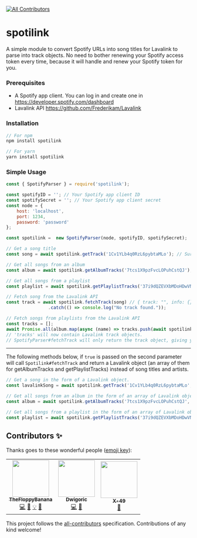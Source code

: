 <!-- ALL-CONTRIBUTORS-BADGE:START - Do not remove or modify this section -->
[![All Contributors](https://img.shields.io/badge/all_contributors-3-orange.svg?style=flat-square)](#contributors-)
<!-- ALL-CONTRIBUTORS-BADGE:END -->

# spotilink

A simple module to convert Spotify URLs into song titles for Lavalink to parse into track objects. No need to bother renewing your Spotify access token every time, because it will handle and renew your Spotify token for you.

### Prerequisites
- A Spotify app client. You can log in and create one in https://developer.spotify.com/dashboard
- Lavalink API https://github.com/Frederikam/Lavalink

### Installation
```javascript
// For npm
npm install spotilink

// For yarn
yarn install spotilink
```

### Simple Usage
```javascript
const { SpotifyParser } = require('spotilink');

const spotifyID = ''; // Your Spotify app client ID
const spotifySecret = ''; // Your Spotify app client secret
const node = {
	host: 'localhost',
	port: 1234,
	password: 'password'
};

const spotilink =  new SpotifyParser(node, spotifyID, spotifySecret);

// Get a song title
const song = await spotilink.getTrack('1Cv1YLb4q0RzL6pybtaMLo'); // Surfaces - Sunday Best

// Get all songs from an album
const album = await spotilink.getAlbumTracks('7tcs1X9pzFvcLOPuhCstQJ'); // [ 'Kygo, Valerie Broussard - The Truth', 'OneRepublic, Kygo - Lose Somebody', ... ]

// Get all songs from a playlist
const playlist = await spotilink.getPlaylistTracks('37i9dQZEVXbMDoHDwVN2tF') // [ 'Da Baby, Roddy Rich - ROCKSTAR', 'The Weeknd - Blinding Lights', ... ]

// Fetch song from the Lavalink API
const track = await spotilink.fetchTrack(song) // { track: "", info: {} }
				.catch(() => console.log("No track found."));

// Fetch songs from playlists from the Lavalink API
const tracks = [];
await Promise.all(album.map(async (name) => tracks.push(await spotilink.fetchTrack(name))));
// 'tracks' will now contain Lavalink track objects.
// SpotifyParser#fetchTrack will only return the track object, giving you complete freedom and control on how you handle the Lavalink tracks. :)
```
---

The following methods below, if `true` is passed on the second parameter will call `Spotilink#fetchTrack` and return a Lavalink object (an array of them for getAlbumTracks and getPlaylistTracks) instead of song titles and artists.
```javascript
// Get a song in the form of a Lavalink object.
const lavalinkSong = await spotilink.getTrack('1Cv1YLb4q0RzL6pybtaMLo', true);

// Get all songs from an album in the form of an array of Lavalink objects.
const album = await spotilink.getAlbumTracks('7tcs1X9pzFvcLOPuhCstQJ', true);

// Get all songs from a playlist in the form of an array of Lavalink objects.
const playlist = await spotilink.getPlaylistTracks('37i9dQZEVXbMDoHDwVN2tF', true);


```

## Contributors ✨

Thanks goes to these wonderful people ([emoji key](https://allcontributors.org/docs/en/emoji-key)):

<!-- ALL-CONTRIBUTORS-LIST:START - Do not remove or modify this section -->
<!-- prettier-ignore-start -->
<!-- markdownlint-disable -->
<table>
  <tr>
    <td align="center"><a href="https://github.com/TheFloppyBanana"><img src="https://avatars1.githubusercontent.com/u/35372554?v=4?s=100" width="100px;" alt=""/><br /><sub><b>TheFloppyBanana</b></sub></a><br /><a href="https://github.com/takomst/spotify-to-lavalink/commits?author=TheFloppyBanana" title="Code">💻</a> <a href="https://github.com/takomst/spotify-to-lavalink/commits?author=TheFloppyBanana" title="Documentation">📖</a> <a href="#example-TheFloppyBanana" title="Examples">💡</a> <a href="#ideas-TheFloppyBanana" title="Ideas, Planning, & Feedback">🤔</a></td>
    <td align="center"><a href="https://github.com/Dwigoric"><img src="https://avatars2.githubusercontent.com/u/30539952?v=4?s=100" width="100px;" alt=""/><br /><sub><b>Dwigoric</b></sub></a><br /><a href="https://github.com/takomst/spotify-to-lavalink/commits?author=Dwigoric" title="Code">💻</a> <a href="#ideas-Dwigoric" title="Ideas, Planning, & Feedback">🤔</a></td>
    <td align="center"><a href="https://xeval.dev/"><img src="https://avatars3.githubusercontent.com/u/40152105?v=4?s=100" width="100px;" alt=""/><br /><sub><b>X-49</b></sub></a><br /><a href="https://github.com/takomst/spotify-to-lavalink/issues?q=author%3ASaphirePI" title="Bug reports">🐛</a></td>
  </tr>
</table>

<!-- markdownlint-enable -->
<!-- prettier-ignore-end -->
<!-- ALL-CONTRIBUTORS-LIST:END -->

This project follows the [all-contributors](https://github.com/all-contributors/all-contributors) specification. Contributions of any kind welcome!
